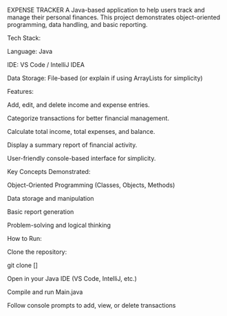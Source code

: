 EXPENSE TRACKER
A Java-based application to help users track and manage their personal finances. This project demonstrates object-oriented programming, data handling, and basic reporting.

Tech Stack:

Language: Java

IDE: VS Code / IntelliJ IDEA

Data Storage: File-based (or explain if using ArrayLists for simplicity)

Features:

Add, edit, and delete income and expense entries.

Categorize transactions for better financial management.

Calculate total income, total expenses, and balance.

Display a summary report of financial activity.

User-friendly console-based interface for simplicity.

Key Concepts Demonstrated:

Object-Oriented Programming (Classes, Objects, Methods)

Data storage and manipulation

Basic report generation

Problem-solving and logical thinking

How to Run:

Clone the repository:

git clone []


Open in your Java IDE (VS Code, IntelliJ, etc.)

Compile and run Main.java

Follow console prompts to add, view, or delete transactions
